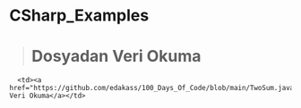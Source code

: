 # CSharp_Examples



> # Dosyadan Veri Okuma

      <td><a href="https://github.com/edakass/100_Days_Of_Code/blob/main/TwoSum.java">Dosyadan Veri Okuma</a></td>
    
